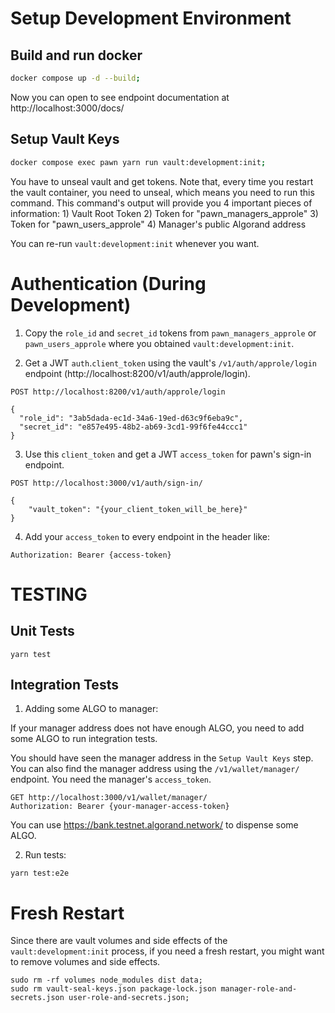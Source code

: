 # Setup Development Environment

## Build and run docker
```bash
docker compose up -d --build;
```

Now you can open to see endpoint documentation at http://localhost:3000/docs/

## Setup Vault Keys

```bash
docker compose exec pawn yarn run vault:development:init;
```
You have to unseal vault and get tokens.
Note that, every time you restart the vault container, you need to unseal, which means you need to run this command.
This command's output will provide you 4 important pieces of information:
    1) Vault Root Token
    2) Token for "pawn_managers_approle"
    3) Token for "pawn_users_approle"
    4) Manager's public Algorand address

You can re-run `vault:development:init` whenever you want.


# Authentication (During Development)

1. Copy the `role_id` and `secret_id` tokens from `pawn_managers_approle` or `pawn_users_approle` where you obtained `vault:development:init`.

2. Get a JWT `auth`.`client_token` using the vault's `/v1/auth/approle/login` endpoint (http://localhost:8200/v1/auth/approle/login).

```
POST http://localhost:8200/v1/auth/approle/login

{
  "role_id": "3ab5dada-ec1d-34a6-19ed-d63c9f6eba9c",
  "secret_id": "e857e495-48b2-ab69-3cd1-99f6fe44ccc1"
}
```

3. Use this `client_token` and get a JWT `access_token` for pawn's sign-in endpoint.

```
POST http://localhost:3000/v1/auth/sign-in/

{
    "vault_token": "{your_client_token_will_be_here}"
}
```

4. Add your `access_token` to every endpoint in the header like:

```
Authorization: Bearer {access-token}
```

# TESTING

## Unit Tests

```
yarn test
```

## Integration Tests

1) Adding some ALGO to manager:

If your manager address does not have enough ALGO, you need to add some ALGO to run integration tests.

You should have seen the manager address in the `Setup Vault Keys` step.
You can also find the manager address using the `/v1/wallet/manager/` endpoint. You need the manager's `access_token`.
```
GET http://localhost:3000/v1/wallet/manager/
Authorization: Bearer {your-manager-access-token}
```

You can use https://bank.testnet.algorand.network/ to dispense some ALGO.

2) Run tests:

```
yarn test:e2e
```


# Fresh Restart

Since there are vault volumes and side effects of the `vault:development:init` process, if you need a fresh restart, you might want to remove volumes and side effects.

```
sudo rm -rf volumes node_modules dist data;
sudo rm vault-seal-keys.json package-lock.json manager-role-and-secrets.json user-role-and-secrets.json;
```
